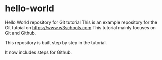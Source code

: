# hello-world
Hello World repository for Git tutorial
This is an example repository for the Git tutoial on https://www.w3schools.com
This tutorial mainly focuses on Git and Github.

This repository is built step by step in the tutorial.

It now includes steps for Github.
